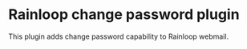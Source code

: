 Rainloop change password plugin
===============================

This plugin adds change password capability to Rainloop webmail.


